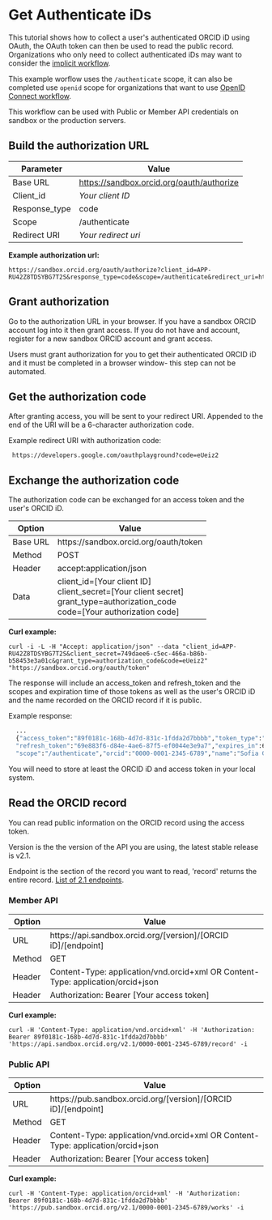 # Get Authenticate iDs

This tutorial shows how to collect a user's authenticated ORCID iD using OAuth, the OAuth token can then be used to read the public record. Organizations who only need to collect authenticated iDs may want to consider the [implicit workflow](https://github.com/ORCID/ORCID-Source/blob/master/orcid-web/ORCID_AUTH_WITH_OPENID_CONNECT.md#implicit-flow).

This example worflow uses the `/authenticate` scope, it can also be completed use `openid` scope for organizations that want to use [OpenID Connect workflow](https://github.com/ORCID/ORCID-Source/blob/master/orcid-web/ORCID_AUTH_WITH_OPENID_CONNECT.md).

This workflow can be used with Public or Member API credentials on sandbox or the production servers.

## Build the authorization URL

| Parameter | Value        |
|--------------------|--------------------------|
| Base URL 				| https://sandbox.orcid.org/oauth/authorize|
| Client\_id 		| *Your client ID* |
| Response_type       | code |
| Scope				| /authenticate |
| Redirect URI				| *Your redirect uri* |

**Example authorization url:**

```
https://sandbox.orcid.org/oauth/authorize?client_id=APP-RU42Z8TDSYBG7T2S&response_type=code&scope=/authenticate&redirect_uri=https://developers.google.com/oauthplayground
```
   
## Grant authorization

Go to the authorization URL in your browser. If you have a sandbox ORCID account log into it then grant access. If you do not have and account, register for a new sandbox ORCID account and grant access.

Users must grant authorization for you to get their authenticated ORCID iD and it must be completed in a browser window- this step can not be automated.

## Get the authorization code

After granting access, you will be sent to your redirect URI. Appended to the end of the URI will be a 6-character authorization code.

Example redirect URI with authorization code:

``` https://developers.google.com/oauthplayground?code=eUeiz2```

## Exchange the authorization code

The authorization code can be exchanged for an access token and the user's ORCID iD.

| Option| Value        |
|--------------------|--------------------------|
| Base URL 				| https:<span>//sandbox.orcid.org/oauth/token|
| Method    | POST |
| Header    | accept:application/json |
| Data      | client\_id=[Your client ID]<br>client\_secret=[Your client secret]<br>grant_type=authorization_code<br>code=[Your authorization code] |

**Curl example:**

```curl -i -L -H "Accept: application/json" --data "client_id=APP-RU42Z8TDSYBG7T2S&client_secret=749daee6-c5ec-466a-b86b-b58453e3a01c&grant_type=authorization_code&code=eUeiz2" "https://sandbox.orcid.org/oauth/token"```

The response will include an access_token and refresh_token and the scopes and expiration time of those tokens as well as the user's ORCID iD and the name recorded on the ORCID record if it is public.

Example response:

```HTTP/1.1 200 OK
  ...
  {"access_token":"89f0181c-168b-4d7d-831c-1fdda2d7bbbb","token_type":"bearer",
  "refresh_token":"69e883f6-d84e-4ae6-87f5-ef0044e3e9a7","expires_in":631138518,
  "scope":"/authenticate","orcid":"0000-0001-2345-6789","name":"Sofia Garcia "}
  ```
  
You will need to store at least the ORCID iD and access token in your local system.
  
## Read the ORCID record
  
You can read public information on the ORCID record using the access token. 
  
Version is the the version of the API you are using, the latest stable release is v2.1.

Endpoint is the section of the record you want to read, 'record' returns the entire record. [List of 2.1 endpoints](https://github.com/ORCID/ORCID-Source/tree/master/orcid-model/src/main/resources/record_2.1#read-sections).

### Member API

| Option| Value        |
|--------------------|--------------------------|
| URL 				| https<i></i>://api.sandbox.orcid.org/[version]/[ORCID iD]/[endpoint]|
| Method    | GET |
| Header    | Content-Type: application/vnd.orcid+xml OR  Content-Type: application/orcid+json|
| Header    | Authorization: Bearer [Your access token]|

**Curl example:**

```
curl -H 'Content-Type: application/vnd.orcid+xml' -H 'Authorization: Bearer 89f0181c-168b-4d7d-831c-1fdda2d7bbbb' 'https://api.sandbox.orcid.org/v2.1/0000-0001-2345-6789/record' -i
```

### Public API

| Option| Value        |
|--------------------|--------------------------|
| URL 				| https<i></i>://pub.sandbox.orcid.org/[version]/[ORCID iD]/[endpoint]|
| Method    | GET |
| Header    | Content-Type: application/vnd.orcid+xml OR  Content-Type: application/orcid+json|
| Header    | Authorization: Bearer [Your access token]|

**Curl example:**

```
curl -H 'Content-Type: application/orcid+xml' -H 'Authorization: Bearer 89f0181c-168b-4d7d-831c-1fdda2d7bbbb' 'https://pub.sandbox.orcid.org/v2.1/0000-0001-2345-6789/works' -i
```

  
